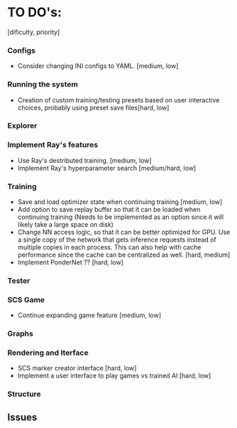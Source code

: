 # TO DO's:

[dificulty, priority]


### Configs
- Consider changing INI configs to YAML. [medium, low]

### Running the system
- Creation of custom training/testing presets based on user interactive choices, probably using preset save files[hard, low]

### Explorer


### Implement Ray's features
- Use Ray's destributed training. [medium, low]
- Implement Ray's hyperparameter search [medium/hard, low]

### Training
- Save and load optimizer state when continuing training [medium, low]
- Add option to save replay buffer so that it can be loaded when continuing training (Needs to be implemented as an option since it will likely take a large space on disk)
- Change NN access logic, so that it can be better optimized for GPU. Use a single copy of the network that gets inference requests instead of multiple copies in each process. This can also help with cache performance since the cache can be centralized as well. [hard, medium]
- Implement PonderNet ?? [hard, low]

### Tester


### SCS Game
- Continue expanding game feature [medium, low]

### Graphs


### Rendering and Iterface
- SCS marker creator interface [hard, low]
- Implement a user interface to play games vs trained AI [hard, low]

### Structure





<!---------------------------------------------------------------------------------------------------------------------------------------->

## Issues





<!---------------------------------------------------------------------------------------------------------------------------------------->


